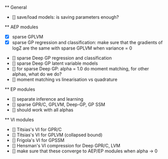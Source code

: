 ** General

- [] save/load models: is saving parameters enough?

** AEP modules

- [x] sparse GPLVM
- [x] sparse GP regression and classification: make sure that the gradients of logZ 
are the same with sparse GPLVM when variance = 0
- [] sparse Deep GP regression and classification
- [] sparse Deep GP latent variable models
- [] for sparse Deep GP: alpha = 1.0 do moment matching, 
for other alphas, what do we do?
- [] moment matching vs linearisation vs quadrature

** EP modules

- [] separate inference and learning
- [] sparse GPR/C, GPLVM, Deep-GP, GP SSM
- [] should work with all alphas

** VI modules

- [] Titsias's VI for GPR/C
- [] Titsias's VI for GPLVM (collapsed bound)
- [] Frigola's VI for GPSSM
- [] Hensman's VI compression for Deep GPR/C, LVM
- [] make sure that these converge to AEP/EP modules when alpha -> 0